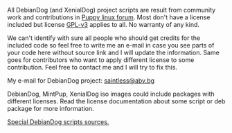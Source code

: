 All DebianDog (and XenialDog) project scripts are result from community work and contributions in [Puppy linux forum](http://murga-linux.com/puppy). Most don't have a license included but license [GPL-v3](https://github.com/DebianDog/Wheezy/blob/master/LICENSE) applies to all. No warranty of any kind.

We can't identify with sure all people who should get credits for the included code so feel free to write me an e-mail in case you see parts of your code here without source link and I will update the information. Same goes for contributors who want to apply different license to some contribution. Feel free to contact me and I will try to fix this.

My e-mail for DebianDog project:
saintless@abv.bg

DebianDog, MintPup, XenialDog iso images could include packages with different licenses. Read the license documentation about some script or deb package for more information.

[Special DebianDog scripts sources.](https://github.com/DebianDog/Wheezy/releases/download/v0.1/debdog-utilities-source.tar.gz)   


